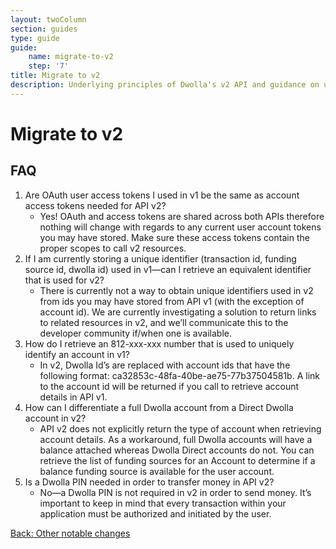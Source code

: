 ```yaml
---
layout: twoColumn
section: guides
type: guide
guide: 
    name: migrate-to-v2
    step: '7'
title: Migrate to v2
description: Underlying principles of Dwolla's v2 API and guidance on upgrading your application from Dwolla's legacy v1 API.
---
```


# Migrate to v2

## FAQ

1.  Are OAuth user access tokens I used in v1 be the same as account access tokens needed for API v2?
    *  Yes! OAuth and access tokens are shared across both APIs therefore nothing will change with regards to any current user account tokens you may have stored. Make sure these access tokens contain the proper scopes to call v2 resources.
2.  If I am currently storing a unique identifier (transaction id, funding source id, dwolla id) used in v1—can I retrieve an equivalent identifier that is used for v2?
    *  There is currently not a way to obtain unique identifiers used in v2 from ids you may have stored from API v1 (with the exception of account id). We are currently investigating a solution to return links to related resources in v2, and we’ll communicate this to the developer community if/when one is available.
3.  How do I retrieve an 812-xxx-xxx number that is used to uniquely identify an account in v1?
    *  In v2, Dwolla Id’s are replaced with account ids that have the following format: ca32853c-48fa-40be-ae75-77b37504581b. A link to the account id will be returned if you call to retrieve account details in API v1.
4.  How can I differentiate a full Dwolla account from a Direct Dwolla account in v2?
    *  API v2 does not explicitly return the type of account when retrieving account details. As a workaround, full Dwolla accounts will have a balance attached whereas Dwolla Direct accounts do not. You can retrieve the list of funding sources for an Account to determine if a balance funding source is available for the user account.
5.  Is a Dwolla PIN needed in order to transfer money in API v2?
    *  No—a Dwolla PIN is not required in v2 in order to send money. It’s important to keep in mind that every transaction within your application must be authorized and initiated by the user. 

<nav class="pager-nav">
    <a href="./06-other-notable-changes.html">Back: Other notable changes</a>
    <a href="" style="display:none;"></a>
</nav>
